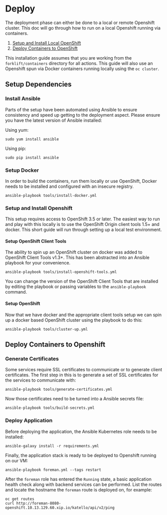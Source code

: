 # Deploy

The deployment phase can either be done to a local or remote Openshift cluster. This doc will go through how to run on a local Openshift running via containers.

  1. [Setup and Install Local OpenShift](#setup-and-install-openshift)
  2. [Deploy Containers to OpenShift](#deploy-containers-to-openshift)

This installation guide assumes that you are working from the `forklift/containers` directory for all actions. This guide will also use an Openshift spun via Docker containers running locally using the `oc cluster`.


## Setup Dependencies

### Install Ansible

Parts of the setup have been automated using Ansible to ensure consistency and speed up getting to the deployment aspect. Please ensure you have the latest version of Ansible installed:

Using yum:

    sudo yum install ansible

Using pip:

    sudo pip install ansible

### Setup Docker

In order to build the containers, run them locally or use OpenShift, Docker needs to be installed and configured with an insecure registry.

    ansible-playbook tools/install-docker.yml

### Setup and Install Openshift

This setup requires access to OpenShift 3.5 or later. The easiest way to run and play with this locally is to use the OpenShift Origin client tools 1.5+ and docker. This short guide will run through setting up a local test environment.

#### Setup OpenShift Client Tools

The ability to spin up an OpenShift cluster on docker was added to OpenShift Client Tools v1.3+. This has been abstracted into an Ansible playbook for your convenience.

    ansible-playbook tools/install-openshift-tools.yml

You can change the version of the OpenShift Client Tools that are installed by editing the playbook or passing variables to the `ansible-playbook` command.

#### Setup OpenShift

Now that we have docker and the appropriate client tools setup we can spin up a docker based OpenShift cluster using the playbook to do this:

    ansible-playbook tools/cluster-up.yml


## Deploy Containers to Openshift

### Generate Certificates

Some services require SSL certificates to communicate or to generate client certificates. The first step in this is to generate a set of SSL certificates for the services to communicate with:

    ansible-playbook tools/generate-certificates.yml

Now those certificates need to be turned into a Ansible secrets file:

    ansible-playbook tools/build-secrets.yml

### Deploy Application

Before deploying the application, the Ansible Kubernetes role needs to be installed:

    ansible-galaxy install -r requirements.yml

Finally, the application stack is ready to be deployed to Openshift running on our VM:

    ansible-playbook foreman.yml --tags restart

After the `foreman` role has entered the `Running` state, a basic application health check along with backend services can be performed. List the routes and locate the hostname the `foreman` route is deployed on, for example:

    oc get routes
    curl http://foreman-8080-openshift.10.13.129.60.xip.io/katello/api/v2/ping

